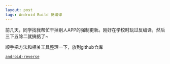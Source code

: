 ```yaml
---
layout: post
tags: Android Build 反编译
---
```


前几天，同学找我帮忙干掉别人APP的强制更新。刚好在学校时玩过反编译，然后三下五除二就搞掂了~

顺手把方法和相关工具整理一下，放到github仓库

[`android-reverse`](https://github.com/cymok/apk-reverse)
